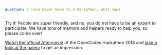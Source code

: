 ```yaml
---
question: I have never been to a hackathon, what now?
---
```

Try it! People are super friendly, and no, you do not have to be an expert to participate. We have tons of mentors and helpers ready to help you, so please come over!

[Watch the official Aftermovie](https://www.youtube.com/watch?v=-a3AVD9Izk0) of the OpenCodes Hackathon 2018 and [take a look at the galery](https://www.flickr.com/photos/hackundsoehne/sets/72157692350508402/) to get an impression.